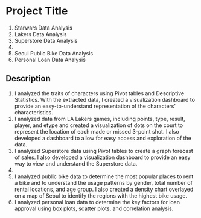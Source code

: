 # Project Title

1. Starwars Data Analysis
2. Lakers Data Analysis
3. Superstore Data Analysis
4.
5. Seoul Public Bike Data Analysis
6. Personal Loan Data Analysis

## Description

1. I analyzed the traits of characters using Pivot tables and Descriptive Statistics. With the extracted data, I created a visualization dashboard to provide an easy-to-understand representation of the characters' characteristics.
2. I analyzed data from LA Lakers games, including points, type, result, player, and etype and created a visualization of dots on the court to represent the location of each made or missed 3-point shot. I also developed a dashboard to allow for easy access and exploration of the data.
3. I analyzed Superstore data using Pivot tables to create a graph forecast of sales. I also developed a visualization dashboard to provide an easy way to view and understand the Superstore data.
4. 
5. I analyzed public bike data to determine the most popular places to rent a bike and to understand the usage patterns by gender, total number of rental locations, and age group. I also created a density chart overlayed on a map of Seoul to identify the regions with the highest bike usage.
6. I analyzed personal loan data to determine the key factors for loan approval using box plots, scatter plots, and correlation analysis.
